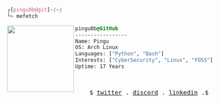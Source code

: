 

```css
┌[pingu0b@git]-(~)
└> mefetch
```
 

<div style="display:block;text-align:left"><img align="left" src="https://user-images.githubusercontent.com/56447720/215329483-0f7dcda1-71a7-495a-9097-2393af297636.png" border="0" style="width:156px;">
  
  ```css
  pingu0b@GitHub
  -----------------
  Name: Pingu
  OS: Arch Linux
  Languages: ["Python", "Bash"]
  Interests: ["CyberSecurity", "Linux", "FOSS"]  
  Uptime: 17 Years
  ```
</div>



<br />
<p align="center">
  <samp>
    $  
    <a href="https://twitter.com/pingu0b" target="_blank">twitter</a> .
    <a href="https://discordapp.com/users/1093499955437637633" target="_blank">discord</a> .
    <a href="https://www.linkedin.com/in/pragathiswaarak/" target="_blank">linkedin</a> .$
  </samp>
</p>
